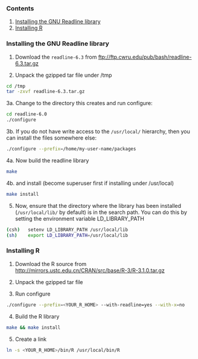 ### Contents

1. [Installing the GNU Readline library](#Installing-the-GNU-Readline-library)
2. [Installing R](#Installing-R)

### Installing the GNU Readline library

1. Download the `readline-6.3` from ftp://ftp.cwru.edu/pub/bash/readline-6.3.tar.gz

2. Unpack the gzipped tar file under /tmp

```sh
cd /tmp
tar -zxvf readline-6.3.tar.gz
```

3a. Change to the directory this creates and run configure:

```sh
cd readline-6.0
./configure
```

3b. If you do not have write access to the `/usr/local/` hierarchy, then you can install the files somewhere else:

```sh	
./configure --prefix=/home/my-user-name/packages
```

4a. Now build the readline library

```sh
make
```

4b. and install (become superuser first if installing under /usr/local)

```sh
make install
```

5. Now, ensure that the directory where the library has been installed (`/usr/local/lib/` by default) is in the search path. You can do this by setting the environment variable LD_LIBRARY_PATH

```sh
(csh)   setenv LD_LIBRARY_PATH /usr/local/lib
(sh)    export LD_LIBRARY_PATH=/usr/local/lib
```

### Installing R

1. Download the R source from http://mirrors.ustc.edu.cn/CRAN/src/base/R-3/R-3.1.0.tar.gz

2. Unpack the gzipped tar file

3. Run configure

```sh
./configure --prefix=<YOUR_R_HOME> --with-readline=yes --with-x=no
```

4. Build the R library

```sh
make && make install
```

5. Create a link

```sh
ln -s <YOUR_R_HOME>/bin/R /usr/local/bin/R
```
